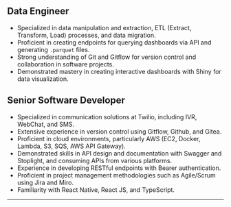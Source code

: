## Data Engineer

- Specialized in data manipulation and extraction, ETL (Extract, Transform, Load) processes, and data migration.
- Proficient in creating endpoints for querying dashboards via API and generating `.parquet` files.
- Strong understanding of Git and Gitflow for version control and collaboration in software projects.
- Demonstrated mastery in creating interactive dashboards with Shiny for data visualization.

## Senior Software Developer

- Specialized in communication solutions at Twilio, including IVR, WebChat, and SMS.
- Extensive experience in version control using Gitflow, Github, and Gitea.
- Proficient in cloud environments, particularly AWS (EC2, Docker, Lambda, S3, SQS, AWS API Gateway).
- Demonstrated skills in API design and documentation with Swagger and Stoplight, and consuming APIs from various platforms.
- Experience in developing RESTful endpoints with Bearer authentication.
- Proficient in project management methodologies such as Agile/Scrum using Jira and Miro.
- Familiarity with React Native, React JS, and TypeScript.

---
